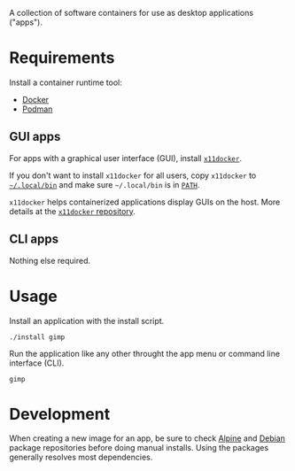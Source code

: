 A collection of software containers for use as desktop applications ("apps").

# Requirements

Install a container runtime tool:

- [Docker](https://docs.docker.com/engine/install/)
- [Podman](https://podman.io/docs/installation)

## GUI apps

For apps with a graphical user interface (GUI), install
[`x11docker`](https://github.com/mviereck/x11docker).

If you don't want to install `x11docker` for all users, copy `x11docker` to
[`~/.local/bin`](https://specifications.freedesktop.org/basedir-spec/basedir-spec-latest.html)
and make sure `~/.local/bin` is in [`PATH`](https://superuser.com/a/284351).

`x11docker` helps containerized applications display GUIs on the host. More
details at the [`x11docker` repository](https://github.com/mviereck/x11docker).

## CLI apps

Nothing else required.

# Usage

Install an application with the install script.

    ./install gimp

Run the application like any other throught the app menu or command line
interface (CLI).

    gimp

# Development

When creating a new image for an app, be sure to check
[Alpine](https://pkgs.alpinelinux.org/packages) and
[Debian](https://www.debian.org/distrib/packages) package repositories before
doing manual installs. Using the packages generally resolves most dependencies.
